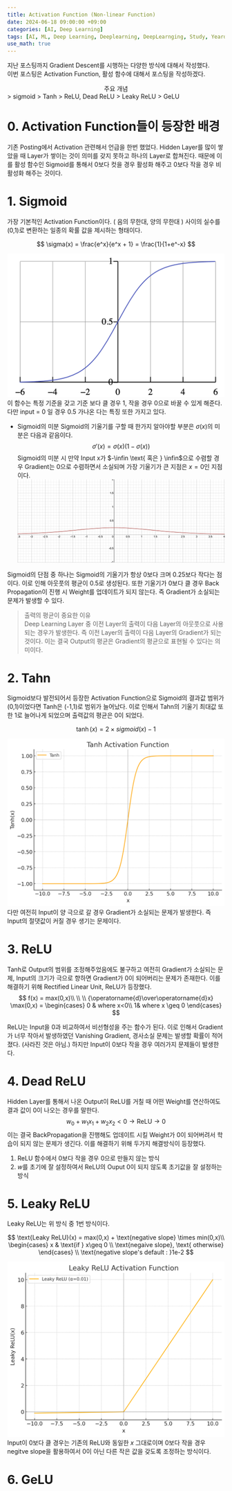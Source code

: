 ```yaml
---
title: Activation Function (Non-linear Function)
date: 2024-06-18 09:00:00 +09:00
categories: [AI, Deep Learning]
tags: [AI, ML, Deep Learning, Deeplearning, DeepLearnging, Study, Yeardream, Activation Function]		# TAG는 반드시 소문자로 이루어져야함!
use_math: true
---
```


지난 포스팅까지 Gradient Descent를 시행하는 다양한 방식에 대해서 작성했다.   
이번 포스팅은 Activation Function, 활성 함수에 대해서 포스팅을 작성하겠다.

<div align=center>
    주요 개념
</div>
> sigmoid   
> Tanh   
> ReLU, Dead ReLU   
> Leaky ReLU   
> GeLU

# 0. Activation Function들이 등장한 배경
기존 Posting에서 Activation 관련해서 언급을 한번 했었다. Hidden Layer를 많이 쌓았을 때 Layer가 쌓이는 것이 의미를 갖지 못하고 하나의 Layer로 합쳐진다. 때문에 이를 활성 함수인 Sigmoid를 통해서 0보다 컷을 경우 활성화 해주고 0보다 작을 경우 비활성화 해주는 것이다. 

# 1. Sigmoid
가장 기본적인 Activation Function이다. ( 음의 무한대, 양의 무한대 ) 사이의 실수를 (0,1)로 변환하는 일종의 확률 값을 제시하는 형태이다.

$$
\sigma(x) = \frac{e^x}{e^x + 1} = \frac{1}{1+e^-x}
$$

![sigmoid](../assets/img/function/sigmoid.png)   
이 함수는 특정 기준을 갖고 기준 보다 클 경우 1, 작을 경우 0으로 바꿀 수 있게 해준다. 다만 input = 0 일 경우 0.5 가나온 다는 특징 또한 가지고 있다.

- Sigmoid의 미분
Sigmoid의 기울기를 구할 때 한가지 알아야할 부분은 $\sigma(x)$의 미분은 다음과 같음이다.
$$
\sigma \prime(x) = \sigma(x)(1-\sigma(x))
$$
Sigmoid의 미분 시 만약 Input x가 $-\infin \text{ 혹은 } \infin$으로 수렴할 경우 Gradient는 0으로 수렴하면서 소실되며 가장 기울기가 큰 지점은 $x=0$인 지점이다.
![Sigmoid의 미분](../assets/img/function/sigmoid%20prime.png)

Sigmoid의 단점 중 하나는 Sigmoid의 기울기가 항상 0보다 크며 0.25보다 작다는 점이다. 이로 인해 아웃풋의 평균이 0.5로 생성된다. 또한 기울기가 0보다 클 경우 Back Propagation이 진행 시 Weight를 업데이트가 되지 않는다. 즉 Gradient가 소실되는 문제가 발생할 수 있다.

> 출력의 평균이 중요한 이유   
> Deep Learning Layer 중 이전 Layer의 출력이 다음 Layer의 아웃풋으로 사용되는 경우가 발생한다.
> 즉 이전 Layer의 출력이 다음 Layer의 Gradient가 되는 것이다. 이는 결국 Output의 평균은 Gradient의 평균으로 표현될 수 있다는 의미이다.

# 2. Tahn
Sigmoid보다 발전되어서 등장한 Activation Function으로 Sigmoid의 결과값 범위가 (0,1)이었다면 Tanh은 (-1,1)로 범위가 늘어났다. 이로 인해서 Tahn의 기울기 최대값 또한 1로 늘어나게 되었으며 출력값의 평균은 0이 되었다.

$$
\tanh(x) = 2 \times sigmoid(x) -1
$$

![Tanh Graph](../assets/img/function/Tanh)
다만 여전히 Input이 양 극으로 갈 경우 Gradient가 소실되는 문제가 발생한다. 즉 Input의 절댓값이 커질 경우 생기는 문제이다. 

# 3. ReLU
Tanh로 Output의 범위를 조정해주었음에도 불구하고 여전히 Gradient가 소실되는 문제, Input의 크기가 극으로 향하면 Gradient가 0이 되어버리는 문제가 존재한다. 이를 해결하기 위해 Rectified Linear Unit, ReLU가 등장했다.   
$$
f(x) = max(0,x)\\
\\ \\
{\operatorname{d}\over\operatorname{d}x} \max(0,x) = \begin{cases}
    0 & where x<0\\
    1& where x \geq 0
\end{cases}
$$

ReLU는 Input을 0과 비교하여서 비선형성을 주는 함수가 된다. 이로 인해서 Gradient가 너무 작아서 발생하였던 Vanishing Gradient, 경사소실 문제는 발생할 확률이 적어졌다. (사라진 것은 아님.)
하지만 Input이 0보다 작을 경우 여러가지 문제들이 발생한다. 

# 4. Dead ReLU
Hidden Layer를 통해서 나온 Output이 ReLU를 거칠 때 어떤 Weight를 연산하여도 결과 값이 0이 나오는 경우를 말한다.
$$
w_0 + w_1x_1+ w_2x_2 < 0 \rightarrow \text{ReLU}  \rightarrow 0
$$
이는 결국 BackPropagation을 진행해도 업데이트 시킬 Weight가 0이 되어버려서 학습이 되지 않는 문제가 생긴다.
이를 해결하기 위해 두가지 해결방식이 등장했다.

1. ReLU 함수에서 0보다 작을 경우 0으로 만들지 않는 방식
2. $w$를 초기에 잘 설정하여서 ReLU의 Ouput 0이 되지 않도록 초기값을 잘 설정하는 방식
# 5. Leaky ReLU
Leaky ReLU는 위 방식 중 1번 방식이다.

$$
\text{Leaky ReLU}(x) = max(0,x) + \text{negative slope} \times min(0,x)\\
\begin{cases}
    x & \text{if   }  x\geq 0   \\
    \text{negaive slope}, \text{       otherwise}
\end{cases}
\\
\text{negative slope's default : }1e-2
$$

![Leaky ReLU](../assets/img/function/LeakyReLU.png)
Input이 0보다 클 경우는 기존의 ReLU와 동일한 $x$ 그대로이며 0보다 작을 경우 negitve slope을 활용하여서 0이 아닌 다른 작은 값을 갖도록 조정하는 방식이다.

# 6. GeLU